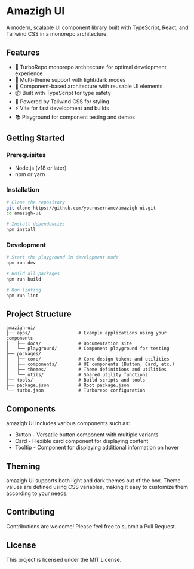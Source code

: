 # Amazigh UI

A modern, scalable UI component library built with TypeScript, React, and Tailwind CSS in a monorepo architecture.

## Features

- 🚀 TurboRepo monorepo architecture for optimal development experience
- 🎨 Multi-theme support with light/dark modes
- 🧩 Component-based architecture with reusable UI elements
- 📦 Built with TypeScript for type safety
- 🌈 Powered by Tailwind CSS for styling
- ⚡ Vite for fast development and builds
- 📚 Playground for component testing and demos

## Getting Started

### Prerequisites

- Node.js (v18 or later)
- npm or yarn

### Installation

```bash
# Clone the repository
git clone https://github.com/yourusername/amazigh-ui.git
cd amazigh-ui

# Install dependencies
npm install
```

### Development

```bash
# Start the playground in development mode
npm run dev

# Build all packages
npm run build

# Run linting
npm run lint
```

## Project Structure

```
amazigh-ui/
├── apps/                  # Example applications using your components
│   ├── docs/              # Documentation site
│   └── playground/        # Component playground for testing
├── packages/
│   ├── core/              # Core design tokens and utilities
│   ├── components/        # UI components (Button, Card, etc.)
│   ├── themes/            # Theme definitions and utilities
│   └── utils/             # Shared utility functions
├── tools/                 # Build scripts and tools
├── package.json           # Root package.json
└── turbo.json             # Turborepo configuration
```

## Components

amazigh UI includes various components such as:

- Button - Versatile button component with multiple variants
- Card - Flexible card component for displaying content
- Tooltip - Component for displaying additional information on hover

## Theming

amazigh UI supports both light and dark themes out of the box. Theme values are defined using CSS variables, making it easy to customize them according to your needs.

## Contributing

Contributions are welcome! Please feel free to submit a Pull Request.

## License

This project is licensed under the MIT License.

